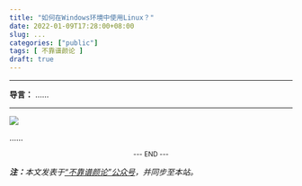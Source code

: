 ```yaml
---
title: "如何在Windows环境中使用Linux？"
date: 2022-01-09T17:28:00+08:00
slug: ...
categories: ["public"]
tags: [ 不靠谱颜论 ]
draft: true
---
```


---

**导言：** ……

---

<img src="images/2020-06-29/code.png" style="max-width:300px"/>

……

<center><small>--- END ---</small></center>

<i><b>注：</b>本文发表于[“不靠谱颜论”公众号](https://mp.weixin.qq.com/s/xxx)，并同步至本站。</i>
